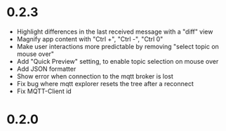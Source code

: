 # 0.2.3

- Highlight differences in the last received message with a "diff" view
- Magnify app content with "Ctrl +", "Ctrl -", "Ctrl 0"
- Make user interactions more predictable by removing "select topic on mouse over"
- Add "Quick Preview" setting, to enable topic selection on mouse over
- Add JSON formatter
- Show error when connection to the mqtt broker is lost
- Fix bug where mqtt explorer resets the tree after a reconnect
- Fix MQTT-Client id

# 0.2.0
